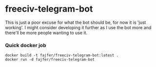 # freeciv-telegram-bot

This is just a poor excuse for what the bot should be, for now it is 'just working'. I might consider developing it further as I use the bot more and there'll be more people wanting to use it.

### Quick docker job
`docker build -t fajfer/freeciv-telegram-bot:latest .` \
`docker run -d fajfer/freeciv-telegram-bot`
